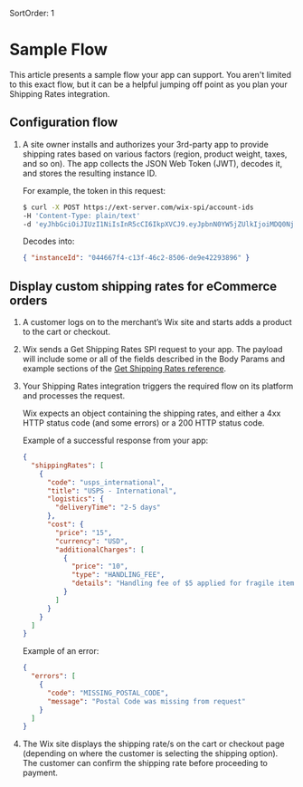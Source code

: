 SortOrder: 1
# Sample Flow

This article presents a sample flow your app can support. You aren't limited to this exact flow, but it can be a helpful jumping off point as you plan your Shipping Rates integration.

## Configuration flow

1. A site owner installs and authorizes your 3rd-party app to provide shipping rates based on various factors (region, product weight, taxes, and so on). The app collects the JSON Web Token (JWT), decodes it, and stores the resulting instance ID.
    
    For example, the token in this request:
    
    ```bash
    $ curl -X POST https://ext-server.com/wix-spi/account-ids
    -H 'Content-Type: plain/text'
    -d 'eyJhbGciOiJIUzI1NiIsInR5cCI6IkpXVCJ9.eyJpbnN0YW5jZUlkIjoiMDQ0NjY3ZjQtYzEzZi00NmMyLTg1MDYtZGU5ZTQyMjkzODk2In0.fxedHrnHUFi6V-S5OH8gL-pY4STxFWZHjj-xo9QUwQY'
    ```
    
    Decodes into:
    
    ```json
    { "instanceId": "044667f4-c13f-46c2-8506-de9e42293896" }
    ```

## Display custom shipping rates for eCommerce orders

1. A customer logs on to the merchant’s Wix site and starts adds a product to the cart or checkout.

2. Wix sends a Get Shipping Rates SPI request to your app. The payload will include some or all of the fields described in the Body Params and example sections of the [Get Shipping Rates reference](https://dev.wix.com/api/rest/wix-ecommerce/shipping-rates-integration-spi/get-shipping-rates).

3. Your Shipping Rates integration triggers the required flow on its platform and processes the request.

    Wix expects an object containing the shipping rates, and either a 4xx HTTP status code (and some errors) or a 200 HTTP status code.
    
    Example of a successful response from your app:
    
    ```json
    {
      "shippingRates": [
        {
          "code": "usps_international",
          "title": "USPS - International",
          "logistics": {
            "deliveryTime": "2-5 days"
          },
          "cost": {
            "price": "15",
            "currency": "USD",
            "additionalCharges": [
              {
                "price": "10",
                "type": "HANDLING_FEE",
                "details": "Handling fee of $5 applied for fragile items."
              }
            ]
          }
        }
      ]
    }
    ```

    Example of an error:
    
    ```json
    {
      "errors": [
        {
          "code": "MISSING_POSTAL_CODE",
          "message": "Postal Code was missing from request"
        }
      ]
    }
    ```

4. The Wix site displays the shipping rate/s on the cart or checkout page (depending on where the customer is selecting the shipping option). The customer can confirm the shipping rate before proceeding to payment.
